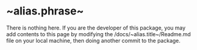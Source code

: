 # ~alias.phrase~

There is nothing here.  If you are the developer of this package, you may add contents to this page 
by modifying the /docs/~alias.title~/Readme.md file on your local machine, then doing another commit to the package.

